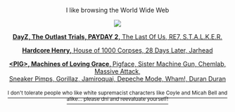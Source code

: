 <p align="center"> I like browsing the World Wide Web
<p align="center"> <a href="https://praisethelard.neocities.org/"><img src="https://github.com/PRAISETHELARD/PRAISETHELARD/blob/main/IMG_3468.gif">
<p align="center"> <b>DayZ, The Outlast Trials, PAYDAY 2,</b> The Last Of Us, RE7, S.T.A.L.K.E.R.
<p align="center"> <b>Hardcore Henry,</b> House of 1000 Corpses, 28 Days Later, Jarhead
<p align="center"> <b>&lt;PIG&gt;, Machines of Loving Grace, </b> Pigface, Sister Machine Gun, Chemlab, Massive Attack, <br> Sneaker Pimps, Gorillaz, Jamiroquai, Depeche Mode, Wham!, Duran Duran
<br> <br>
<sup> I don't tolerate people who like white supremacist characters like Coyle and Micah Bell and alike... please dni and reevaluate yourself! </sup>

